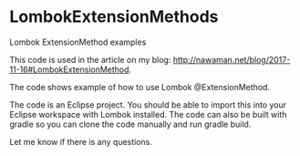 # LombokExtensionMethods
Lombok ExtensionMethod examples

This code is used in the article on my blog: http://nawaman.net/blog/2017-11-16#LombokExtensionMethod.

The code shows example of how to use Lombok @ExtensionMethod.

The code is an Eclipse project. You should be able to import this into your Eclipse workspace with Lombok installed. The code can also be built with gradle so you can clone the code manually and run gradle build.

Let me know if there is any questions.
